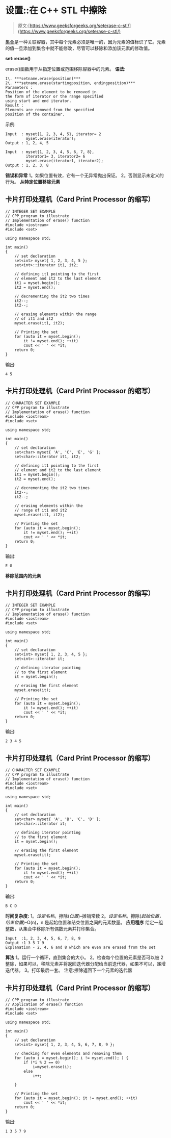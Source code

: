 # 设置::在 C++ STL 中擦除

> 原文:[https://www.geeksforgeeks.org/seterase-c-stl/](https://www.geeksforgeeks.org/seterase-c-stl/)

[集合](https://www.geeksforgeeks.org/set-in-cpp-stl/)是一种关联容器，其中每个元素必须是唯一的，因为元素的值标识了它。元素的值一旦添加到集合中就不能修改，尽管可以移除和添加该元素的修改值。

**set::erase()**

erase()函数用于从指定位置或范围移除容器中的元素。
**语法:**

```
1\. ***setname.erase(position)***
2\. ***setname.erase(startingposition, endingposition)***
Parameters :
Position of the element to be removed in 
the form of iterator or the range specified
using start and end iterator.
Result :
Elements are removed from the specified
position of the container.
```

示例:

```
Input  : myset{1, 2, 3, 4, 5}, iterator= 2
         myset.erase(iterator);
Output : 1, 2, 4, 5

Input  : myset{1, 2, 3, 4, 5, 6, 7, 8}, 
         iterator1= 3, iterator2= 6
         myset.erase(iterator1, iterator2);
Output : 1, 2, 3, 8
```

**错误和异常**
1。如果位置有效，它有一个无异常抛出保证。
2。否则显示未定义的行为。
**从特定位置移除元素**

## 卡片打印处理机（Card Print Processor 的缩写）

```
// INTEGER SET EXAMPLE
// CPP program to illustrate
// Implementation of erase() function
#include <iostream>
#include <set>

using namespace std;

int main()
{
    // set declaration
    set<int> myset{ 1, 2, 3, 4, 5 };
    set<int>::iterator it1, it2;

    // defining it1 pointing to the first
    // element and it2 to the last element
    it1 = myset.begin();
    it2 = myset.end();

    // decrementing the it2 two times
    it2--;
    it2--;

    // erasing elements within the range
    // of it1 and it2
    myset.erase(it1, it2);

    // Printing the set
    for (auto it = myset.begin();
        it != myset.end(); ++it)
        cout << ' ' << *it;
    return 0;
}
```

输出:

```
4 5
```

## 卡片打印处理机（Card Print Processor 的缩写）

```
// CHARACTER SET EXAMPLE
// CPP program to illustrate
// Implementation of erase() function
#include <iostream>
#include <set>

using namespace std;

int main()
{
    // set declaration
    set<char> myset{ 'A', 'C', 'E', 'G' };
    set<char>::iterator it1, it2;

    // defining it1 pointing to the first
    // element and it2 to the last element
    it1 = myset.begin();
    it2 = myset.end();

    // decrementing the it2 two times
    it2--;
    it2--;

    // erasing elements within the
    // range of it1 and it2
    myset.erase(it1, it2);

    // Printing the set
    for (auto it = myset.begin();
        it != myset.end(); ++it)
        cout << ' ' << *it;
    return 0;
}
```

输出:

```
E G
```

**移除范围内的元素**

## 卡片打印处理机（Card Print Processor 的缩写）

```
// INTEGER SET EXAMPLE
// CPP program to illustrate
// Implementation of erase() function
#include <iostream>
#include <set>

using namespace std;

int main()
{
    // set declaration
    set<int> myset{ 1, 2, 3, 4, 5 };
    set<int>::iterator it;

    // defining iterator pointing
    // to the first element
    it = myset.begin();

    // erasing the first element
    myset.erase(it);

    // Printing the set
    for (auto it = myset.begin();
        it != myset.end(); ++it)
        cout << ' ' << *it;
    return 0;
}
```

输出:

```
2 3 4 5
```

## 卡片打印处理机（Card Print Processor 的缩写）

```
// CHARACTER SET EXAMPLE
// CPP program to illustrate
// Implementation of erase() function
#include <iostream>
#include <set>

using namespace std;

int main()
{
    // set declaration
    set<char> myset{ 'A', 'B', 'C', 'D' };
    set<char>::iterator it;

    // defining iterator pointing
    // to the first element
    it = myset.begin();

    // erasing the first element
    myset.erase(it);

    // Printing the set
    for (auto it = myset.begin();
        it != myset.end(); ++it)
        cout << ' ' << *it;
    return 0;
}
```

输出:

```
B C D
```

**时间复杂度:**
1。*设定名称*。擦除(*位置*)–摊销常数
2。*设定名称*。擦除(*起始位置，结束位置*)–O(n)，n 是起始位置和结束位置之间的元素数量。
**应用程序**
给定一组整数，从集合中移除所有偶数元素并打印集合。

```
Input  :1, 2, 3, 4, 5, 6, 7, 8, 9
Output :1 3 5 7 9
Explanation - 2, 4, 6 and 8 which are even are erased from the set
```

**算法**
1。运行一个循环，直到集合的大小。
2。检查每个位置的元素是否可以被 2 整除，如果可以，移除元素并将返回迭代器分配给当前迭代器，如果不可以，递增迭代器。
3。打印最后一套。
注意:擦除返回下一个元素的迭代器

## 卡片打印处理机（Card Print Processor 的缩写）

```
// CPP program to illustrate
// Application of erase() function
#include <iostream>
#include <set>

using namespace std;

int main()
{
    // set declaration
    set<int> myset{ 1, 2, 3, 4, 5, 6, 7, 8, 9 };

    // checking for even elements and removing them
    for (auto i = myset.begin(); i != myset.end(); ) {
        if (*i % 2 == 0)
            i=myset.erase(i);
        else
            i++;

    }

    // Printing the set
    for (auto it = myset.begin(); it != myset.end(); ++it)
        cout << ' ' << *it;
    return 0;
}
```

输出:

```
1 3 5 7 9
```